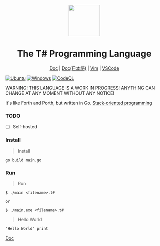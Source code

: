 <div align="center">    
    <img width="100px" src="https://user-images.githubusercontent.com/81926489/143374038-059715ef-a83d-479d-a8c3-56ea57b8cc8e.PNG">
    <h1> The T# Programming Language</h1>
    <a href="https://github.com/Tsharp-lang/Tsharp/blob/main/DOC/docs.md">Doc</a>
    |
    <a href="https://github.com/Tsharp-lang/Tsharp/blob/main/DOC/ドキュメント.md">Doc(日本語)</a>
    |
    <a href="https://github.com/Tsharp-lang/Tsharp/blob/main/editor/tsharp.vim">Vim</a>
    |
    <a href="https://marketplace.visualstudio.com/items?itemName=akamurasaki.tsharplanguage-color">VSCode</a>
</div>

[![Ubuntu](https://github.com/Tsharp-lang/Tsharp/actions/workflows/tsharp-ci-ubuntu.yml/badge.svg)](https://github.com/Tsharp-lang/Tsharp/actions/workflows/tsharp-ci-ubuntu.yml)
[![Windows](https://github.com/Tsharp-lang/Tsharp/actions/workflows/tsharp-ci-windows.yml/badge.svg)](https://github.com/Tsharp-lang/Tsharp/actions/workflows/tsharp-ci-windows.yml)
[![CodeQL](https://github.com/Tsharp-lang/Tsharp/actions/workflows/codeql-analysis.yml/badge.svg?branch=main)](https://github.com/Tsharp-lang/Tsharp/actions/workflows/codeql-analysis.yml)

WARNING! THIS LANGUAGE IS A WORK IN PROGRESS! ANYTHING CAN CHANGE AT ANY MOMENT WITHOUT ANY NOTICE!

It's like Forth and Porth, but written in Go.
<a href="https://en.wikipedia.org/wiki/Stack-oriented_programming">Stack-oriented programming</a>

### TODO
- [ ] Self-hosted

### Install

> Install
```
go build main.go
```

### Run

> Run
```
$ ./main <filename>.t#

or

$ ./main.exe <filename>.t#
```

> Hello World
```pascal
"Hello World" print
```

<a href="https://github.com/Tsharp-lang/Tsharp/blob/main/DOC/docs.md">Doc</a>


